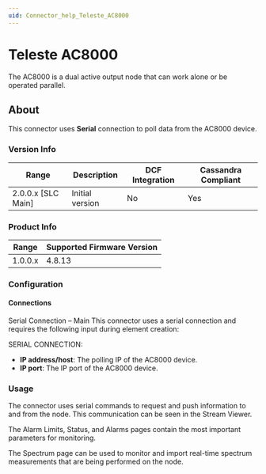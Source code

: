```yaml
---
uid: Connector_help_Teleste_AC8000
---
```


# Teleste AC8000

The AC8000 is a dual active output node that can work alone or be operated parallel.

## About

This connector uses **Serial** connection to poll data from the AC8000 device.

### Version Info

| Range | Description | DCF Integration | Cassandra Compliant |
|----------------------|-----------------|---------------------|-------------------------|
| 2.0.0.x \[SLC Main\] | Initial version | No                  | Yes                     |

### Product Info

| Range | Supported Firmware Version |
|------------------|-----------------------------|
| 1.0.0.x          | 4.8.13                     |

### Configuration

#### Connections

Serial Connection – Main
This connector uses a serial connection and requires the following input during element creation:

SERIAL CONNECTION:

- **IP address/host**: The polling IP of the AC8000 device.
- **IP port**: The IP port of the AC8000 device.

### Usage

The connector uses serial commands to request and push information to and from the node. This communication can be seen in the Stream Viewer.

The Alarm Limits, Status, and Alarms pages contain the most important parameters for monitoring.

The Spectrum page can be used to monitor and import real-time spectrum measurements that are being performed on the node.
